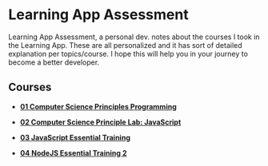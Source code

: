 # Learning App Assessment

Learning App Assessment, a personal dev. notes about the courses I took in the Learning App. These are all personalized and it has sort of detailed explanation per topics/course. I hope this will help you in your journey to become a better developer.

## Courses

- **[01 Computer Science Principles Programming](https://github.com/noeyislearning/learning-app-assessment/tree/main/01-ccpp)**

- **[02 Computer Science Principle Lab: JavaScript](https://github.com/noeyislearning/learning-app-assessment/tree/main/02-ccpl-j)**

- **[03 JavaScript Essential Training](https://github.com/noeyislearning/learning-app-assessment/tree/main/03-jet)**

- **[04 NodeJS Essential Training 2](https://github.com/noeyislearning/learning-app-assessment/tree/main/04-node-js-essential-traning-2)**
